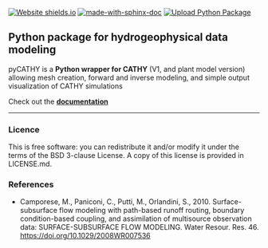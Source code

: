 [![Website shields.io](https://img.shields.io/website-up-down-green-red/http/shields.io.svg)](https://benjmy.github.io/pycathy_wrapper/)
[![made-with-sphinx-doc](https://img.shields.io/badge/Made%20with-Sphinx-1f425f.svg)](https://www.sphinx-doc.org/)
[![Upload Python Package](https://github.com/BenjMy/pycathy_wrapper/actions/workflows/python-publish.yml/badge.svg)](https://github.com/BenjMy/pycathy_wrapper/actions/workflows/python-publish.yml)

## Python package for hydrogeophysical data modeling

pyCATHY is a **Python wrapper for CATHY** (V1, and plant model version) allowing mesh creation, forward and inverse modeling, and simple output visualization of CATHY simulations

Check out the [**documentation**](https://benjmy.github.io/pycathy_wrapper/)

---

### Licence ###
This is free software: you can redistribute it and/or modify it under the terms of the BSD 3-clause License. A copy of this license is provided in LICENSE.md.

### References ###

- Camporese, M., Paniconi, C., Putti, M., Orlandini, S., 2010. Surface-subsurface flow modeling with path-based runoff routing, boundary condition-based coupling, and assimilation of multisource observation data: SURFACE-SUBSURFACE FLOW MODELING. Water Resour. Res. 46. https://doi.org/10.1029/2008WR007536



